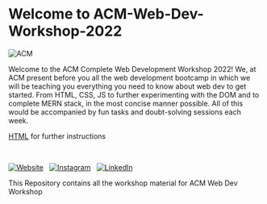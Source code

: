 # Welcome to ACM-Web-Dev-Workshop-2022
![ACM](https://dl.acm.org/specs/products/acm/releasedAssets/images/acm-logo-1.png)


Welcome to the ACM Complete Web Development Workshop 2022! We, at ACM present before you all the web development bootcamp in which we will be teaching you everything you need to know about web dev to get started.  From HTML, CSS, JS to further experimenting with the DOM and to complete MERN stack, in the most concise manner possible. All of this would be accompanied by fun tasks and doubt-solving sessions each week.

[HTML](https://github.com/DakshDadhania/ACM-Web-Dev-Workshop/tree/main/0.%20Week%200%20HTML%2C%20CSS%20) for further instructions

<br>

[![Website](https://img.shields.io/badge/ACM_Website-5237B5?style=for-the-badge&logo=About.ACM&logoColor=white)](https://manipal.acm.org/) &nbsp;
[![Instagram](https://img.shields.io/badge/ACM-Manipal-%23E4405F.svg?style=for-the-badge&logo=Instagram&logoColor=white)](https://www.instagram.com/acm_manipal/?hl=en) &nbsp;
[![LinkedIn](https://img.shields.io/badge/linkedin-%230077B5.svg?style=for-the-badge&logo=linkedin&logoColor=white)](https://www.linkedin.com/school/acm-manipal/) &nbsp;









This Repository contains all the workshop material for ACM Web Dev Workshop
